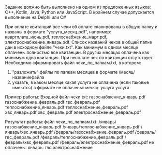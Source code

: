 Задание должно быть выполнено на одном из предложенных языков: C++, Kotlin, Java, Python или JavaScript. В крайнем случае допускается выполнение на Delphi или C#

При оплате квитанций все чеки об оплате сканированы в общую папку и названы в формате "услуга_месяц.pdf", например: квартплата_июнь.pdf, теплоснабжение_март.pdf, электроснабжение_январь.pdf.
Список названий чеков в общей папке дан в исходном файле "чеки.txt".
Как минимум в одном месяце оплачены полностью все квитанции. В других месяцах оплачена как минимум одна квитанция. При неоплате чек по квитанции отсутствует.
Необходимо сформировать файл чеки_по_папкам.txt, в котором:
1. "разложить" файлы по папкам месяцев в формате /месяц/названиефайла
2. указать, в каком месяце какая услуга не оплачена (если таковые имеются) в формате
не оплачены:
месяц:
услуга
услуга


Пример работы:
Входной файл чеки.txt:
газоснабжение_январь.pdf
газоснабжение_февраль.pdf
гвс_февраль.pdf
теплоснабжение_январь.pdf
теплоснабжение_февраль.pdf
xвс_январь.pdf
xвс_февраль.pdf
электроснабжение_февраль.pdf

Результат работы: файл чеки_по_папкам.txt:
/январь/газоснабжение_январь.pdf
/январь/теплоснабжение_январь.pdf
/январь/xвс_январь.pdf
/февраль/газоснабжение_февраль.pdf
/февраль/гвс_февраль.pdf
/февраль/теплоснабжение_февраль.pdf
/февраль/xвс_февраль.pdf
/февраль/электроснабжение_февраль.pdf
не оплачены:
январь:
гвс
электроснабжение
